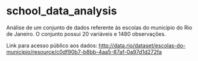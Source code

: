 # school_data_analysis
Análise de um conjunto de dados referente às escolas do município do Rio de Janeiro. O conjunto possui 20 variáveis e 1480 observações.

Link para acesso público aos dados: http://data.rio/dataset/escolas-do-municipio/resource/c0df90b7-b8bb-4aa5-87af-0a97d1d272fa
